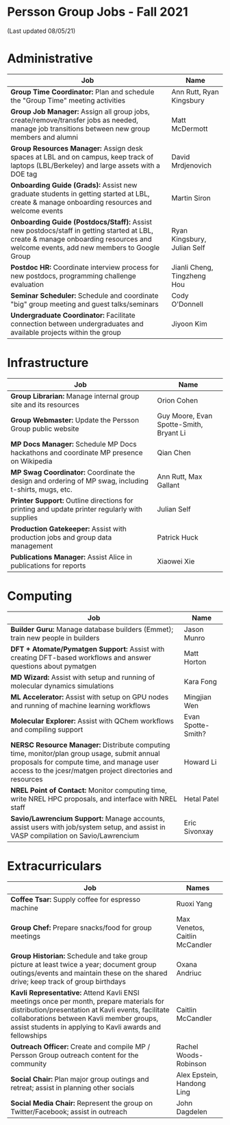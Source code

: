 # Persson Group Jobs - Fall 2021  
(Last updated 08/05/21)  
  
# Administrative  
Job | Name  
-----------------|--------------  
**Group Time Coordinator:** Plan and schedule the "Group Time" meeting activities | Ann Rutt, Ryan Kingsbury
**Group Job Manager:** Assign all group jobs, create/remove/transfer jobs as needed, manage job transitions between new group members and alumni | Matt McDermott  
**Group Resources Manager:** Assign desk spaces at LBL and on campus, keep track of laptops (LBL/Berkeley) and large assets with a DOE tag | David Mrdjenovich
**Onboarding Guide (Grads):** Assist new graduate students in getting started at LBL, create & manage onboarding resources and welcome events | Martin Siron  
**Onboarding Guide (Postdocs/Staff):** Assist new postdocs/staff in getting started at LBL, create & manage onboarding resources and welcome events, add new members to Google Group | Ryan Kingsbury, Julian Self
**Postdoc HR:** Coordinate interview process for new postdocs, programming challenge evaluation | Jianli Cheng, Tingzheng Hou
**Seminar Scheduler:** Schedule and coordinate "big" group meeting and guest talks/seminars | Cody O'Donnell  
**Undergraduate Coordinator:** Facilitate connection between undergraduates and available projects within the group | Jiyoon Kim  
  
# Infrastructure  
Job | Name  
-----------------|--------------  
**Group Librarian:** Manage internal group site and its resources| Orion Cohen 
**Group Webmaster:** Update the Persson Group public website | Guy Moore, Evan Spotte-Smith, Bryant Li
**MP Docs Manager:** Schedule MP Docs hackathons and coordinate MP presence on Wikipedia | Qian Chen
**MP Swag Coordinator:** Coordinate the design and ordering of MP swag, including t-shirts, mugs, etc. | Ann Rutt, Max Gallant
**Printer Support:** Outline directions for printing and update printer regularly with supplies | Julian Self   
**Production Gatekeeper:** Assist with production jobs and group data management | Patrick Huck  
**Publications Manager:** Assist Alice in publications for reports | Xiaowei Xie  
  
# Computing  
Job | Name  
-----------------|--------------  
**Builder Guru:** Manage database builders (Emmet); train new people in builders | Jason Munro 
**DFT + Atomate/Pymatgen Support:** Assist with creating DFT-based workflows and answer questions about pymatgen | Matt Horton  
**MD Wizard:** Assist with setup and running of molecular dynamics simulations | Kara Fong  
**ML Accelerator:** Assist with setup on GPU nodes and running of machine learning workflows | Mingjian Wen
**Molecular Explorer:** Assist with QChem workflows and compiling support | Evan Spotte-Smith?
**NERSC Resource Manager:** Distribute computing time, monitor/plan group usage, submit annual proposals for compute time, and manage user access to the jcesr/matgen project directories and resources | Howard Li  
**NREL Point of Contact:** Monitor computing time, write NREL HPC proposals, and interface with NREL staff | Hetal Patel  
**Savio/Lawrencium Support:** Manage accounts, assist users with job/system setup, and assist in VASP compilation on Savio/Lawrencium | Eric Sivonxay  
  
# Extracurriculars  
Job | Names  
-----------------|--------------  
**Coffee Tsar:** Supply coffee for espresso machine | Ruoxi Yang
**Group Chef:** Prepare snacks/food for group meetings | Max Venetos, Caitlin McCandler
**Group Historian:** Schedule and take group picture at least twice a year; document group outings/events and maintain these on the shared drive; keep track of group birthdays| Oxana Andriuc 
**Kavli Representative:** Attend Kavli ENSI meetings once per month, prepare materials for distribution/presentation at Kavli events, facilitate collaborations between Kavli member groups, assist students in applying to Kavli awards and fellowships | Caitlin McCandler  
**Outreach Officer:** Create and compile MP / Persson Group outreach content for the community | Rachel Woods-Robinson  
**Social Chair:** Plan major group outings and retreat; assist in planning other socials | Alex Epstein, Handong Ling  
**Social Media Chair:** Represent the group on Twitter/Facebook; assist in outreach | John Dagdelen
